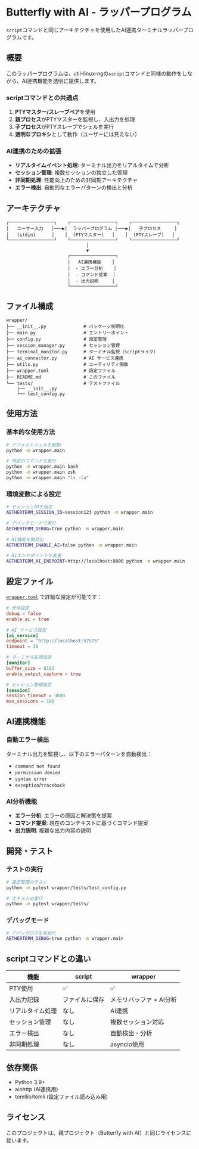 # Butterfly with AI - ラッパープログラム

`script`コマンドと同じアーキテクチャを使用したAI連携ターミナルラッパープログラムです。

## 概要

このラッパープログラムは、util-linux-ngの`script`コマンドと同様の動作をしながら、AI連携機能を透明に提供します。

### scriptコマンドとの共通点

1. **PTYマスター/スレーブペア**を使用
2. **親プロセス**がPTYマスターを監視し、入出力を処理
3. **子プロセス**がPTYスレーブでシェルを実行
4. **透明なプロキシ**として動作（ユーザーには見えない）

### AI連携のための拡張

- **リアルタイムイベント処理**: ターミナル出力をリアルタイムで分析
- **セッション管理**: 複数セッションの独立した管理
- **非同期処理**: 性能向上のための非同期アーキテクチャ
- **エラー検出**: 自動的なエラーパターンの検出と分析

## アーキテクチャ

```
┌─────────────────┐    ┌─────────────────┐    ┌─────────────────┐
│   ユーザー入力   │───▶│  ラッパープログラム │───▶│   子プロセス     │
│   (stdin)      │    │  (PTYマスター)   │    │  (PTYスレーブ)   │
└─────────────────┘    └─────────────────┘    └─────────────────┘
                              │
                              ▼
                       ┌─────────────────┐
                       │   AI連携機能    │
                       │  - エラー分析    │
                       │  - コマンド提案  │
                       │  - 出力説明     │
                       └─────────────────┘
```

## ファイル構成

```
wrapper/
├── __init__.py              # パッケージ初期化
├── main.py                  # エントリーポイント
├── config.py                # 設定管理
├── session_manager.py       # セッション管理
├── terminal_monitor.py      # ターミナル監視（scriptライク）
├── ai_connector.py          # AI サービス連携
├── utils.py                 # ユーティリティ関数
├── wrapper.toml             # 設定ファイル
├── README.md                # このファイル
└── tests/                   # テストファイル
    ├── __init__.py
    └── test_config.py
```

## 使用方法

### 基本的な使用方法

```bash
# デフォルトシェルを起動
python -m wrapper.main

# 特定のコマンドを実行
python -m wrapper.main bash
python -m wrapper.main zsh
python -m wrapper.main "ls -la"
```

### 環境変数による設定

```bash
# セッションIDを指定
AETHERTERM_SESSION_ID=session123 python -m wrapper.main

# デバッグモードで実行
AETHERTERM_DEBUG=true python -m wrapper.main

# AI機能を無効化
AETHERTERM_ENABLE_AI=false python -m wrapper.main

# AIエンドポイントを変更
AETHERTERM_AI_ENDPOINT=http://localhost:8000 python -m wrapper.main
```

## 設定ファイル

[`wrapper.toml`](wrapper.toml) で詳細な設定が可能です：

```toml
# 全体設定
debug = false
enable_ai = true

# AI サービス設定
[ai_service]
endpoint = "http://localhost:57575"
timeout = 30

# ターミナル監視設定
[monitor]
buffer_size = 8192
enable_output_capture = true

# セッション管理設定
[session]
session_timeout = 3600
max_sessions = 100
```

## AI連携機能

### 自動エラー検出

ターミナル出力を監視し、以下のエラーパターンを自動検出：

- `command not found`
- `permission denied`
- `syntax error`
- `exception`/`traceback`

### AI分析機能

- **エラー分析**: エラーの原因と解決策を提案
- **コマンド提案**: 現在のコンテキストに基づくコマンド提案
- **出力説明**: 複雑な出力内容の説明

## 開発・テスト

### テストの実行

```bash
# 設定管理のテスト
python -m pytest wrapper/tests/test_config.py

# 全テストの実行
python -m pytest wrapper/tests/
```

### デバッグモード

```bash
# デバッグログを有効化
AETHERTERM_DEBUG=true python -m wrapper.main
```

## scriptコマンドとの違い

| 機能 | script | wrapper |
|------|--------|---------|
| PTY使用 | ✅ | ✅ |
| 入出力記録 | ファイルに保存 | メモリバッファ + AI分析 |
| リアルタイム処理 | なし | AI連携 |
| セッション管理 | なし | 複数セッション対応 |
| エラー検出 | なし | 自動検出・分析 |
| 非同期処理 | なし | asyncio使用 |

## 依存関係

- Python 3.9+
- aiohttp (AI連携用)
- tomllib/tomli (設定ファイル読み込み用)

## ライセンス

このプロジェクトは、親プロジェクト（Butterfly with AI）と同じライセンスに従います。